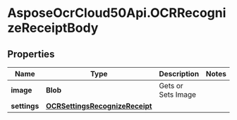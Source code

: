 # AsposeOcrCloud50Api.OCRRecognizeReceiptBody

## Properties

Name | Type | Description | Notes
------------ | ------------- | ------------- | -------------
**image** | **Blob** | Gets or Sets Image | 
**settings** | [**OCRSettingsRecognizeReceipt**](OCRSettingsRecognizeReceipt.md) |  | 


